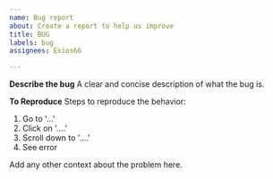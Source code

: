 ```yaml
---
name: Bug report
about: Create a report to help us improve
title: BUG
labels: bug
assignees: Exios66

---
```


**Describe the bug**
A clear and concise description of what the bug is.

**To Reproduce**
Steps to reproduce the behavior:

1. Go to '...'
2. Click on '....'
3. Scroll down to '....'
4. See error

Add any other context about the problem here.
